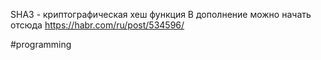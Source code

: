 SHA3 - криптографическая хеш функция
В дополнение можно начать отсюда
https://habr.com/ru/post/534596/

#programming 